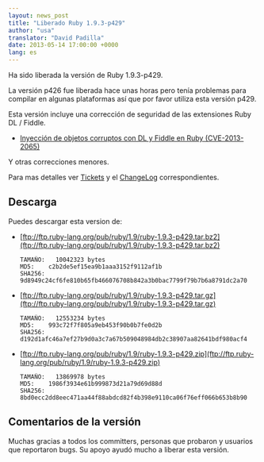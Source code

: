 ```yaml
---
layout: news_post
title: "Liberado Ruby 1.9.3-p429"
author: "usa"
translator: "David Padilla"
date: 2013-05-14 17:00:00 +0000
lang: es
---
```


Ha sido liberada la versión de Ruby 1.9.3-p429.

La versión p426 fue liberada hace unas horas pero tenía problemas para
compilar en algunas plataformas así que por favor utiliza esta versión p429.

Esta versión incluye una corrección de seguridad de las extensiones Ruby DL / Fiddle.

* [Inyección de objetos corruptos con DL y Fiddle en Ruby (CVE-2013-2065)](/es/news/2013/05/14/taint-bypass-dl-fiddle-cve-2013-2065/)

Y otras correcciones menores.

Para mas detalles ver [Tickets](https://bugs.ruby-lang.org/projects/ruby-193/issues?set_filter=1&amp;status_id=5)
y el [ChangeLog](http://svn.ruby-lang.org/repos/ruby/tags/v1_9_3_429/ChangeLog) correspondientes.

## Descarga

Puedes descargar esta version de:

* [ftp://ftp.ruby-lang.org/pub/ruby/1.9/ruby-1.9.3-p429.tar.bz2](ftp://ftp.ruby-lang.org/pub/ruby/1.9/ruby-1.9.3-p429.tar.bz2)

      TAMAÑO:   10042323 bytes
      MD5:    c2b2de5ef15ea9b1aaa3152f9112af1b
      SHA256: 9d8949c24cf6fe810b65fb466076708b842a3b0bac7799f79b7b6a8791dc2a70

* [ftp://ftp.ruby-lang.org/pub/ruby/1.9/ruby-1.9.3-p429.tar.gz](ftp://ftp.ruby-lang.org/pub/ruby/1.9/ruby-1.9.3-p429.tar.gz)

      TAMAÑO:   12553234 bytes
      MD5:    993c72f7f805a9eb453f90b0b7fe0d2b
      SHA256: d192d1afc46a7ef27b9d0a3c7a67b509048984db2c38907aa82641bdf980acf4

* [ftp://ftp.ruby-lang.org/pub/ruby/1.9/ruby-1.9.3-p429.zip](ftp://ftp.ruby-lang.org/pub/ruby/1.9/ruby-1.9.3-p429.zip)

      TAMAÑO:   13869978 bytes
      MD5:    1986f3934e61b999873d21a79d69d88d
      SHA256: 8bd0ecc2dd8eec471aa44f88abdcd82f4b398e9110ca06f76eff066b653b8b90

## Comentarios de la versión

Muchas gracias a todos los committers, personas que probaron y usuarios que reportaron
bugs. Su apoyo ayudó mucho a liberar esta versión.
